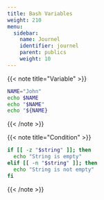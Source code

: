 ```yaml
---
title: Bash Variables
weight: 210
menu:
  sidebar:
    name: Journel
    identifier: journel
    parent: publics
    weight: 10
---
```

<!-- Variable -->

{{< note title="Variable" >}}

```bash
NAME="John"
echo $NAME
echo "$NAME"
echo "${NAME}
```

{{< /note >}}

<!-- Condition -->

{{< note title="Condition" >}}

```bash
if [[ -z "$string" ]]; then
  echo "String is empty"
elif [[ -n "$string" ]]; then
  echo "String is not empty"
fi
```

{{< /note >}}
